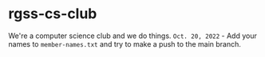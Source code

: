 # rgss-cs-club
We're a computer science club and we do things.
`Oct. 20, 2022` - Add your names to `member-names.txt` and try to make a push to the main branch.
